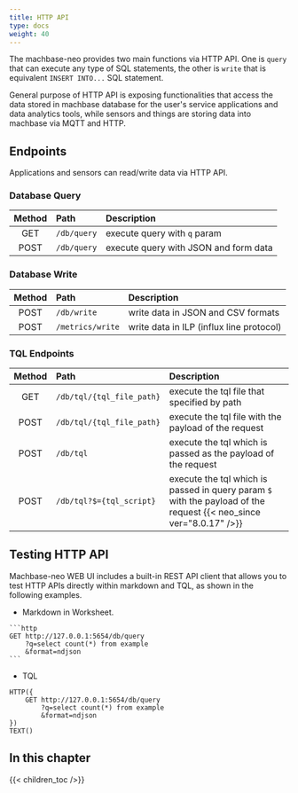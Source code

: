 ```yaml
---
title: HTTP API
type: docs
weight: 40
---
```


The machbase-neo provides two main functions via HTTP API.
One is `query` that can execute any type of SQL statements, the other is `write` that is equivalent `INSERT INTO...` SQL statement.

General purpose of HTTP API is exposing functionalities that access the data stored in machbase database for the user's service applications and data analytics tools,
while sensors and things are storing data into machbase via MQTT and HTTP.

## Endpoints

Applications and sensors can read/write data via HTTP API.

### Database Query

| Method  | Path             | Description                           |
| :-----: | :--------------- | :-------------------------------------|
| GET     | `/db/query`      | execute query with `q` param          |
| POST    | `/db/query`      | execute query with JSON and form data |

### Database Write

| Method  | Path             | Description                           |
| :-----: | :--------------- | :-------------------------------------|
| POST    | `/db/write`      | write data in JSON and CSV formats  |
| POST    | `/metrics/write` | write data in ILP (influx line protocol) |

### TQL Endpoints

| Method  | Path                      | Description                           |
| :-----: | :------------------------ | :-------------------------------------|
| GET     | `/db/tql/{tql_file_path}` | execute the tql file that specified by path    |
| POST    | `/db/tql/{tql_file_path}` | execute the tql file with the payload of the request |
| POST    | `/db/tql`                 | execute the tql which is passed as the payload of the request |
| POST    | `/db/tql?$={tql_script}`  | execute the tql which is passed in query param `$` with the payload of the request {{< neo_since ver="8.0.17" />}} |

## Testing HTTP API

Machbase-neo WEB UI includes a built-in REST API client that allows you to test HTTP APIs directly within markdown and TQL,
as shown in the following examples.

- Markdown in Worksheet.

~~~
```http
GET http://127.0.0.1:5654/db/query
    ?q=select count(*) from example
    &format=ndjson
```
~~~

- TQL

```
HTTP({
    GET http://127.0.0.1:5654/db/query
        ?q=select count(*) from example
        &format=ndjson
})
TEXT()
```

## In this chapter

{{< children_toc />}}
